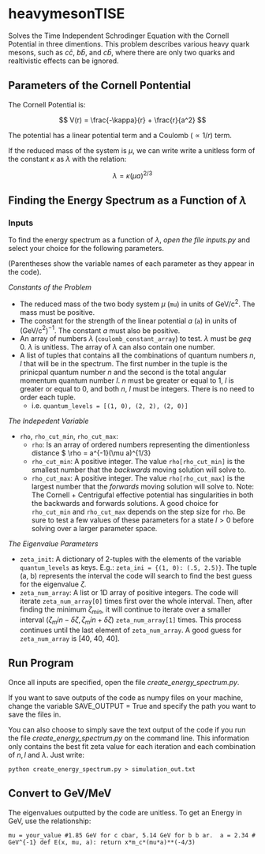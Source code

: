 # heavymesonTISE
Solves the Time Independent Schrodinger Equation with the Cornell Potential in three dimentions. This problem describes various heavy quark mesons, such as $c \bar{c}$, $b \bar{b}$, and $c \bar{b}$, where there are only two quarks and realtivistic effects can be ignored.  

## Parameters of the Cornell Pontential

The Cornell Potential is: 

$$ V(r) = \frac{-\kappa}{r} + \frac{r}{a^2} $$

The potential has a linear potential term and a Coulomb ($\propto 1/r$) term.

If the reduced mass of the system is $\mu$, we can write write a unitless form of the constant $\kappa$ as $\lambda$ with the relation:

$$ \lambda = \kappa (\mu a)^{2/3}$$

## Finding the Energy Spectrum as a Function of $\lambda$

### Inputs

To find the energy spectrum as a function of $\lambda$, *open the file inputs.py* and select your choice for the following parameters.

(Parentheses show the variable names of each parameter as they appear in the code).

_Constants of the Problem_

- The reduced mass of the two body system $\mu$ (`mu`) in units of GeV/c$^{2}$. The mass must be positive. 
- The constant for the strength of the linear potential $a$ (`a`) in units of (GeV/c$^{2}$)$^{-1}$. The constant $a$ must also be positive. 
- An array of numbers $\lambda$ (`coulomb_constant_array`) to test. $\lambda$ must be $geq$ 0.  $\lambda$ is unitless. The array of $\lambda$ can also contain one number. 
- A list of tuples that contains all the combinations of quantum numbers $n$, $l$ that will be in the spectrum. The first number in the tuple is the prinicpal quantum number $n$ and the second is the total angular momentum quantum number $l$. $n$ must be greater or equal to 1, $l$ is greater or equal to 0, and both $n$, $l$ must be integers. There is no need to order each tuple. 
  - i.e. `quantum_levels = [(1, 0), (2, 2), (2, 0)]`

_The Indepedent Variable_
- `rho`, `rho_cut_min`, `rho_cut_max`: 
  - `rho`: Is an array of ordered numbers representing the dimentionless distance $ \rho = a^{-1}(\mu a)^{1/3}
  - `rho_cut_min`: A positive integer. The value `rho[rho_cut_min]` is the smallest number that the *backwards* moving solution will solve to. 
  - `rho_cut_max`: A positive integer. The value `rho[rho_cut_max]` is the largest number that the *forwards* moving solution will solve to. 
Note: The Cornell + Centrigufal effective potential has singularities in both the backwards and forwards solutions. A good choice for `rho_cut_min` and `rho_cut_max` depends on the step size for `rho`. Be sure to test a few values of these parameters for a state $l > 0$ before solving over a larger parameter space. 

_The Eigenvalue Parameters_

- `zeta_init`: A dictionary of 2-tuples with the elements of the variable `quantum_levels` as keys. E.g.: `zeta_ini = {(1, 0): (.5, 2.5)}`. The tuple (a, b) represents the interval the code will search to find the best guess for the eigenvalue $\zeta$.
- `zeta_num_array`: A list or 1D array of positive integers. The code will iterate `zeta_num_array[0]` times first over the whole interval. Then, after finding the minimum $\zeta_{min}$, it will continue to iterate over a smaller interval ($\zeta_min - \delta \zeta, \zeta_min + \delta \zeta$) `zeta_num_array[1]` times. This process continues until the last element of `zeta_num_array`. A good guess for `zeta_num_array` is [40, 40, 40]. 

## Run Program

Once all inputs are specified, open the file _create_energy_spectrum.py_.

If you want to save outputs of the code as numpy files on your machine, change the variable SAVE_OUTPUT = True and specify the path you want to save the files in.

You can also choose to simply save the text output of the code if you run the file _create_energy_spectrum.py_ on the command line. This information only contains the best fit zeta value for each iteration and each combination of $n, l$ and $\lambda$. Just write:

`python create_energy_spectrum.py > simulation_out.txt`

## Convert to GeV/MeV

The eigenvalues outputted by the code are unitless. To get an Energy in GeV, use the relationship:

`
mu = your_value #1.85 GeV for c cbar, 5.14 GeV for b b ar. 
a = 2.34 # GeV^{-1}
def E(x, mu, a):
    return x*m_c*(mu*a)**(-4/3)
`
